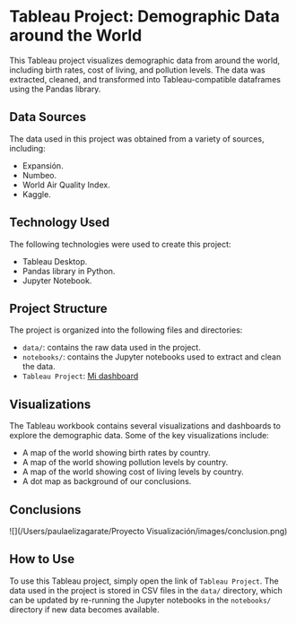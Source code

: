 # Tableau Project: Demographic Data around the World

This Tableau project visualizes demographic data from around the world, including birth rates, cost of living, and pollution levels. The data was extracted, cleaned, and transformed into Tableau-compatible dataframes using the Pandas library.

## Data Sources

The data used in this project was obtained from a variety of sources, including:

- Expansión.
- Numbeo.
- World Air Quality Index.
- Kaggle.

## Technology Used

The following technologies were used to create this project:

- Tableau Desktop.
- Pandas library in Python.
- Jupyter Notebook.

## Project Structure

The project is organized into the following files and directories:

- `data/`: contains the raw data used in the project.
- `notebooks/`: contains the Jupyter notebooks used to extract and clean the data.
- `Tableau Project`: [Mi dashboard](https://public.tableau.com/app/profile/paula.elizagarate.novoa/viz/Proyecto_16757152811950/CostedeVida?publish=yes)

## Visualizations

The Tableau workbook contains several visualizations and dashboards to explore the demographic data. Some of the key visualizations include:

- A map of the world showing birth rates by country.
- A map of the world showing pollution levels by country.
- A map of the world showing cost of living levels by country.
- A dot map as background of our conclusions. 

## Conclusions

![](/Users/paulaelizagarate/Proyecto Visualización/images/conclusion.png)


## How to Use

To use this Tableau project, simply open the link of `Tableau Project`. The data used in the project is stored in CSV files in the `data/` directory, which can be updated by re-running the Jupyter notebooks in the `notebooks/` directory if new data becomes available.
